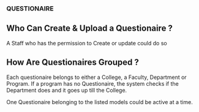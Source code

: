 ### QUESTIONAIRE
##  Who Can Create & Upload a Questionaire ?
A Staff who has the permission to Create or update could do so

## How Are Questionaires Grouped ?
Each questionaire belongs to either a College, a Faculty, Department or Program.
If a program has no Questionaire, the system checks if the Department does and it goes up till the College.

One Questionaire belonging to the listed models could be active at a time.

## 